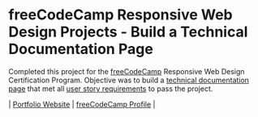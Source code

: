 # freeCodeCamp Responsive Web Design Projects - Build a Technical Documentation Page

Completed this project for the [freeCodeCamp](https://www.freecodecamp.org) Responsive Web Design Certification Program. Objective was to build a [technical documentation page](https://arnoldgelacio.github.io/freecodecamp-projects/responsive-web-design/technical-documentation-page) that met all [user story requirements](https://www.freecodecamp.org/learn/responsive-web-design/responsive-web-design-projects/build-a-technical-documentation-page) to pass the project.

| [Portfolio Website](http://arnoldgelacio.com) | [freeCodeCamp Profile](https://freecodecamp.org/arnoldgelacio) |
